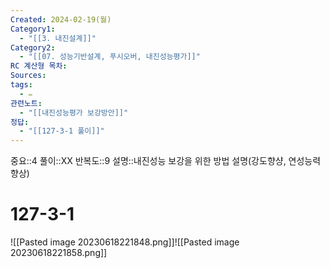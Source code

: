 ```yaml
---
Created: 2024-02-19(월)
Category1:
  - "[[3. 내진설계]]"
Category2:
  - "[[07. 성능기반설계, 푸시오버, 내진성능평가]]"
RC 계산형 목차: 
Sources: 
tags:
  - ✏️
관련노트:
  - "[[내진성능평가 보강방안]]"
정답:
  - "[[127-3-1 풀이]]"
---
```

중요::4
풀이::XX
반복도::9
설명::내진성능 보강을 위한 방법 설명(강도향샹, 연성능력 향상)
#  127-3-1

![[Pasted image 20230618221848.png]]![[Pasted image 20230618221858.png]]